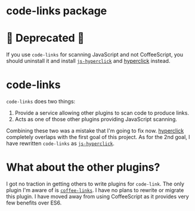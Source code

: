 # code-links package

:rotating_light: Deprecated :rotating_light: 
==========

If you use `code-links` for scanning JavaScript and not CoffeeScript, you should uninstall it and install [`js-hyperclick`][js-hyperclick] and [hyperclick][hyperclick] instead.

code-links
==========

`code-links` does two things:

1. Provide a service allowing other plugins to scan code to produce links.
2. Acts as one of those other plugins providing JavaScript scanning.

Combining these two was a mistake that I'm going to fix now.
[hyperclick][hyperclick] completely overlaps with the first goal of this
project. As for the 2nd goal, I have rewritten `code-links` as [`js-hyperclick`][js-hyperclick].

What about the other plugins?
=============================

I got no traction in getting others to write plugins for `code-link`. The only
plugin I'm aware of is [`coffee-links`][coffee-links]. I have no plans to
rewrite or migrate this plugin. I have moved away from using CoffeeScript as it
provides very few benefits over ES6.

[hyperclick]: https://atom.io/packages/hyperclick
[js-hyperclick]: https://atom.io/packages/js-hyperclick
[coffee-links]: https://atom.io/packages/coffee-links

